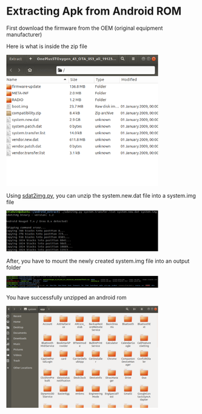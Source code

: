 # Extracting Apk from Android ROM
First download the firmware from the OEM (original equipment manufacturer)

Here is what is inside the zip file

<img src="/images/unzip_rom.png" width="400"/>

Using [sdat2img.py](https://github.com/xpirt/sdat2img/blob/master/sdat2img.py), you can unzip the system.new.dat file into a system.img file

<img src="/images/convert_to_system_img.png" width="400"/>

After, you have to mount the newly created system.img file into an output folder

<img src="/images/mount_system_img.png" width="400"/>


You have successfully unzipped an android rom

<img src="/images/rom_apk_files.png" width="400"/>
